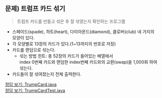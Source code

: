 ## 문제) 트럼프 카드 섞기
> 트럼프 카드를 만들고 섞은 후 잘 섞였는지 확인하는 프로그램
* 스페이드(spade), 하트(heart), 다이아몬드(diamond), 클로버(club) 네 가지의 모양이 있다.
* 각 모양별로 13장의 카드가 있다.(1~13까지의 번호로 저장)
* 카드를 랜덤으로 섞는다.
  * 섞는 방법 힌트: 총 52장의 카드가 들어있는 배열에서  
    index 0번째 카드와 랜덤한 index번째 카드와의 교환(swap)을 1,000회 하여 섞는다.
* 카드들이 잘 섞여졌는지 전체 출력한다.

[정답 보기: TrumpCard.java](TrumpCard.java)  
[정답 보기: TrumpCardTest.java](TrumpCardTest.java)